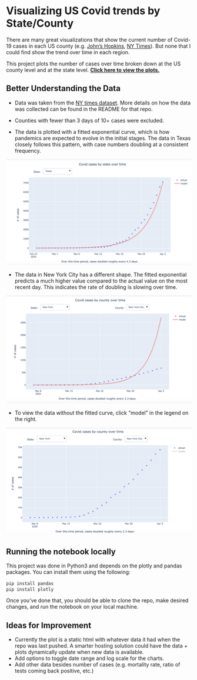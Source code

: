 # Visualizing US Covid trends by State/County

There are many great visualizations that show the current number of Covid-19 cases in each US county
(e.g. [John’s Hopkins](https://coronavirus.jhu.edu/map.html), [NY Times](https://www.nytimes.com/interactive/2020/us/coronavirus-us-cases.html)).
But none that I could find show the trend over time in each region.

This project plots the number of cases over time broken down at the US county level and at the state level.
<b>[Click here to view the plots.](https://nbviewer.jupyter.org/github/amurthy1/coviz/blob/master/coviz.ipynb)</b>

## Better Understanding the Data

- Data was taken from the [NY times dataset](https://github.com/nytimes/covid-19-data).
More details on how the data was collected can be found in the README for that repo.

- Counties with fewer than 3 days of 10+ cases were excluded.

- The data is plotted with a fitted exponential curve, which is how pandemics are expected to evolve in the initial stages.
The data in Texas closely follows this pattern, with case numbers doubling at a consistent frequency.

<img width="700" src="resources/texas.png"/>

- The data in New York City has a different shape.
The fitted exponential predicts a much higher value compared to the actual value on the most recent day.
This indicates the rate of doubling is slowing over time.

<img width="700" src="resources/nyc.png"/>

- To view the data without the fitted curve, click “model” in the legend on the right.

<img width="700" src="resources/nyc_no_curve.png"/>

## Running the notebook locally

This project was done in Python3 and depends on the plotly and pandas packages. You can install them using the following:

```
pip install pandas
pip install plotly
```

Once you’ve done that, you should be able to clone the repo, make desired changes, and run the notebook on your local machine.

## Ideas for Improvement

- Currently the plot is a static html with whatever data it had when the repo was last pushed.
A smarter hosting solution could have the data + plots dynamically update when new data is available.
- Add options to toggle date range and log scale for the charts.
- Add other data besides number of cases (e.g. mortality rate, ratio of tests coming back positive, etc.)
